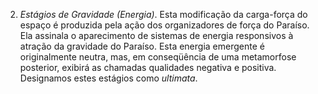 2. *Estágios de Gravidade (Energia)*. Esta modificação da carga-força do espaço é produzida pela ação dos organizadores de força do Paraíso. Ela assinala o aparecimento de sistemas de energia responsivos à atração da gravidade do Paraíso. Esta energia emergente é originalmente neutra, mas, em conseqüência de uma metamorfose posterior, exibirá as chamadas qualidades negativa e positiva. Designamos estes estágios como *ultimata*.